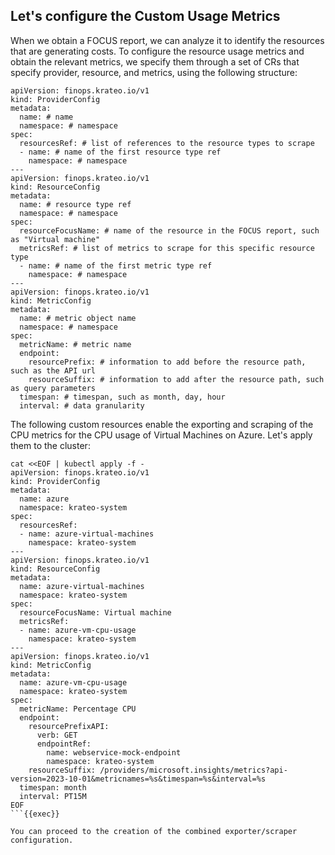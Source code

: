 ## Let's configure the Custom Usage Metrics

When we obtain a FOCUS report, we can analyze it to identify the resources that are generating costs. To configure the resource usage metrics and obtain the relevant metrics, we specify them through a set of CRs that specify provider, resource, and metrics, using the following structure:
```
apiVersion: finops.krateo.io/v1
kind: ProviderConfig
metadata:
  name: # name
  namespace: # namespace
spec:
  resourcesRef: # list of references to the resource types to scrape
  - name: # name of the first resource type ref 
    namespace: # namespace
---
apiVersion: finops.krateo.io/v1
kind: ResourceConfig
metadata:
  name: # resource type ref 
  namespace: # namespace
spec:
  resourceFocusName: # name of the resource in the FOCUS report, such as "Virtual machine"
  metricsRef: # list of metrics to scrape for this specific resource type
  - name: # name of the first metric type ref
    namespace: # namespace 
---
apiVersion: finops.krateo.io/v1
kind: MetricConfig
metadata:
  name: # metric object name
  namespace: # namespace
spec:
  metricName: # metric name 
  endpoint:
    resourcePrefix: # information to add before the resource path, such as the API url
    resourceSuffix: # information to add after the resource path, such as query parameters
  timespan: # timespan, such as month, day, hour
  interval: # data granularity
```

The following custom resources enable the exporting and scraping of the CPU metrics for the CPU usage of Virtual Machines on Azure. Let's apply them to the cluster:
```plain
cat <<EOF | kubectl apply -f -
apiVersion: finops.krateo.io/v1
kind: ProviderConfig
metadata:
  name: azure
  namespace: krateo-system
spec:
  resourcesRef:
  - name: azure-virtual-machines
    namespace: krateo-system
---
apiVersion: finops.krateo.io/v1
kind: ResourceConfig
metadata:
  name: azure-virtual-machines
  namespace: krateo-system
spec:
  resourceFocusName: Virtual machine
  metricsRef:
  - name: azure-vm-cpu-usage
    namespace: krateo-system
---
apiVersion: finops.krateo.io/v1
kind: MetricConfig
metadata:
  name: azure-vm-cpu-usage
  namespace: krateo-system
spec:
  metricName: Percentage CPU
  endpoint:
    resourcePrefixAPI:
      verb: GET
      endpointRef:
        name: webservice-mock-endpoint
        namespace: krateo-system
    resourceSuffix: /providers/microsoft.insights/metrics?api-version=2023-10-01&metricnames=%s&timespan=%s&interval=%s
  timespan: month
  interval: PT15M
EOF
```{{exec}}

You can proceed to the creation of the combined exporter/scraper configuration.